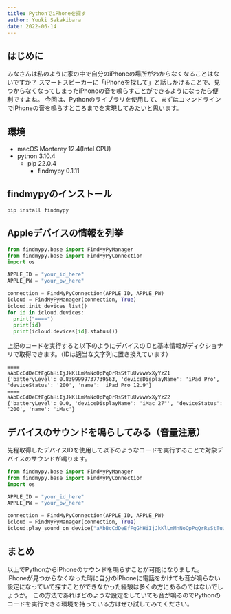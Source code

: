 ```yaml
---
title: PythonでiPhoneを探す
author: Yuuki Sakakibara
date: 2022-06-14
---
```


## はじめに

みなさんは私のように家の中で自分のiPhoneの場所がわからなくなることはないですか？ スマートスピーカーに「iPhoneを探して」と話しかけることで、見つからなくなってしまったiPhoneの音を鳴らすことができるようになったら便利ですよね。 今回は、Pythonのライブラリを使用して、まずはコマンドラインでiPhoneの音を鳴らすところまでを実現してみたいと思います。

## 環境

- macOS Monterey 12.4(Intel CPU)
- python 3.10.4
  - pip 22.0.4
    - findmypy 0.1.11

## findmypyのインストール

```shell
pip install findmypy
```

## Appleデバイスの情報を列挙

```python
from findmypy.base import FindMyPyManager
from findmypy.base import FindMyPyConnection
import os

APPLE_ID = "your_id_here"
APPLE_PW = "your_pw_here"

connection = FindMyPyConnection(APPLE_ID, APPLE_PW)
icloud = FindMyPyManager(connection, True)
icloud.init_devices_list()
for id in icloud.devices:
  print("====")
  print(id)
  print(icloud.devices[id].status())
```

上記のコードを実行すると以下のようにデバイスのIDと基本情報がディクショナリで取得できます。（IDは適当な文字列に置き換えています）

```
====
aAbBcCdDeEfFgGhHiIjJkKlLmMnNoOpPqQrRsStTuUvVwWxXyYzZ1
{'batteryLevel': 0.8399999737739563, 'deviceDisplayName': 'iPad Pro', 'deviceStatus': '200', 'name': 'iPad Pro 12.9'}
====
aAbBcCdDeEfFgGhHiIjJkKlLmMnNoOpPqQrRsStTuUvVwWxXyYzZ2
{'batteryLevel': 0.0, 'deviceDisplayName': 'iMac 27"', 'deviceStatus': '200', 'name': 'iMac'}
```

## デバイスのサウンドを鳴らしてみる（音量注意）

先程取得したデバイスIDを使用して以下のようなコードを実行することで対象デバイスのサウンドが鳴ります。

```python
from findmypy.base import FindMyPyManager
from findmypy.base import FindMyPyConnection
import os

APPLE_ID = "your_id_here"
APPLE_PW = "your_pw_here"

connection = FindMyPyConnection(APPLE_ID, APPLE_PW)
icloud = FindMyPyManager(connection, True)
icloud.play_sound_on_device("aAbBcCdDeEfFgGhHiIjJkKlLmMnNoOpPqQrRsStTuUvVwWxXyYzZ1")
```

## まとめ

以上でPythonからiPhoneのサウンドを鳴らすことが可能になりました。 iPhoneが見つからなくなった時に自分のiPhoneに電話をかけても音が鳴らない設定になっていて探すことができなかった経験は多くの方にあるのではないでしょうか。 この方法であればどのような設定をしていても音が鳴るのでPythonのコードを実行できる環境を持っている方はぜひ試してみてください。
